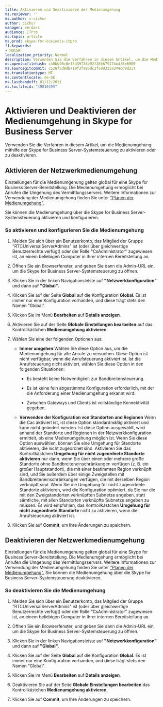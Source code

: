 ```yaml
---
title: Aktivieren und Deaktivieren der Medienumgehung
ms.reviewer: ''
ms.author: v-cichur
author: cichur
manager: serdars
audience: ITPro
ms.topic: article
ms.prod: skype-for-business-itpro
f1.keywords:
- NOCSH
localization_priority: Normal
description: Verwenden Sie die Verfahren in diesem Artikel, um die Medienumgehung mithilfe der Skype for Business Server-Systemsteuerung zu aktivieren oder zu deaktivieren.
ms.openlocfilehash: cb8bb06c0e15d39733e92f26867917bb4f8e6989
ms.sourcegitcommit: c528fad9db719f3fa96dc3fa99332a349cd9d317
ms.translationtype: MT
ms.contentlocale: de-DE
ms.lasthandoff: 01/12/2021
ms.locfileid: "49816495"
---
```

# <a name="enabling-and-disabling-media-bypass-in-skype-for-business-server"></a>Aktivieren und Deaktivieren der Medienumgehung in Skype for Business Server

Verwenden Sie die Verfahren in diesem Artikel, um die Medienumgehung mithilfe der Skype for Business Server-Systemsteuerung zu aktivieren oder zu deaktivieren.

## <a name="enable-network-media-bypass"></a>Aktivieren der Netzwerkmedienumgehung 

Einstellungen für die Medienumgehung gelten global für eine Skype for Business Server-Bereitstellung. Die Medienumgehung ermöglicht bei Anrufen die Umgehung des Vermittlungsservers. Weitere Informationen zur Verwendung der Medienumgehung finden Sie unter ["Planen der Medienumgehung".](../../../plan-your-deployment/enterprise-voice-solution/media-bypass.md)

Sie können die Medienumgehung über die Skype for Business Server-Systemsteuerung aktivieren und konfigurieren.


### <a name="to-enable-and-configure-media-bypass"></a>So aktivieren und konfigurieren Sie die Medienumgehung

1.  Melden Sie sich über ein Benutzerkonto, das Mitglied der Gruppe "RTCUniversalServerAdmins" ist (oder über gleichwertige Benutzerrechte verfügt) oder der Rolle "CsAdministrator" zugewiesen ist, an einem beliebigen Computer in Ihrer internen Bereitstellung an.

2.  Öffnen Sie ein Browserfenster, und geben Sie dann die Admin-URL ein, um die Skype for Business Server-Systemsteuerung zu öffnen. 

3.  Klicken Sie in der linken Navigationsleiste auf **"Netzwerkkonfiguration"** und dann auf **"Global".**

4.  Klicken Sie auf der Seite **Global** auf die Konfiguration **Global**. Es ist immer nur eine Konfiguration vorhanden, und diese trägt stets den Namen "Global".

5.  Klicken Sie im Menü **Bearbeiten** auf **Details anzeigen**.

6.  Aktivieren Sie auf der Seite **Globale Einstellungen bearbeiten** auf das Kontrollkästchen **Medienumgehung aktivieren**.

7.  Wählen Sie eine der folgenden Optionen aus:
    
      - **Immer umgehen**   Wählen Sie diese Option aus, um die Medienumgehung für alle Anrufe zu versuchen. Diese Option ist nicht verfügbar, wenn die Anrufsteuerung aktiviert ist. Ist die Anrufsteuerung nicht aktiviert, wählen Sie diese Option in den folgenden Situationen:
        
          - Es besteht keine Notwendigkeit zur Bandbreitensteuerung.
        
          - Es ist keine fein abgestimmte Konfiguration erforderlich, mit der die Anforderung einer Medienumgehung erkannt wird.
        
          - Zwischen Gateways und Clients ist vollständige Konnektivität gegeben.
    
      - **Verwenden der Konfiguration von Standorten und Regionen**   Wenn die Cac aktiviert ist, ist diese Option standardmäßig aktiviert und kann nicht geändert werden. Ist diese Option ausgewählt, wird anhand der Standorte und Regionen in der Netzwerkkonfiguration ermittelt, ob eine Medienumgehung möglich ist. Wenn Sie diese Option auswählen, können Sie eine Umgehung für Standorte aktivieren, die nicht zugeordnet sind. Aktivieren Sie das Kontrollkästchen **Umgehung für nicht zugeordnete Standorte aktivieren** nur dann, wenn Sie über einen oder mehrere große Standorte ohne Bandbreiteneinschränkungen verfügen (z. B. ein großer Hauptstandort), die mit einer bestimmten Region verknüpft sind, und Sie außerdem über einige Zweigstellen mit Bandbreiteneinschränkungen verfügen, die mit derselben Region verknüpft sind. Wenn Sie die Umgehung für nicht zugeordnete Standorte aktivieren, wird die Konfiguration optimiert, da Sie nur die mit den Zweigstandorten verknüpften Subnetze angeben, statt sämtliche, mit allen Standorten verknüpfte Subnetze angeben zu müssen. Es wird empfohlen, das Kontrollkästchen **Umgehung für nicht zugeordnete Standorte** nicht zu aktivieren, wenn die Anrufsteuerung aktiviert ist.

8.  Klicken Sie auf **Commit**, um Ihre Änderungen zu speichern.


## <a name="disable-network-media-bypass"></a>Deaktivieren der Netzwerkmedienumgehung

Einstellungen für die Medienumgehung gelten global für eine Skype for Business Server-Bereitstellung. Die Medienumgehung ermöglicht bei Anrufen die Umgehung des Vermittlungsservers. Weitere Informationen zur Verwendung der Medienumgehung finden Sie unter ["Planen der Medienumgehung".](../../../plan-your-deployment/enterprise-voice-solution/media-bypass.md) Sie können die Medienumgehung über die Skype for Business Server-Systemsteuerung deaktivieren. 


### <a name="to-disable-media-bypass"></a>So deaktivieren Sie die Medienumgehung

1.  Melden Sie sich über ein Benutzerkonto, das Mitglied der Gruppe "RTCUniversalServerAdmins" ist (oder über gleichwertige Benutzerrechte verfügt) oder der Rolle "CsAdministrator" zugewiesen ist, an einem beliebigen Computer in Ihrer internen Bereitstellung an.

2.  Öffnen Sie ein Browserfenster, und geben Sie dann die Admin-URL ein, um die Skype for Business Server-Systemsteuerung zu öffnen. 

3.  Klicken Sie in der linken Navigationsleiste auf **"Netzwerkkonfiguration"** und dann auf **"Global".**

4.  Klicken Sie auf der Seite **Global** auf die Konfiguration **Global**. Es ist immer nur eine Konfiguration vorhanden, und diese trägt stets den Namen "Global".

5.  Klicken Sie im Menü **Bearbeiten** auf **Details anzeigen**.

6.  Deaktivieren Sie auf der Seite **Globale Einstellungen bearbeiten** das Kontrollkästchen **Medienumgehung aktivieren**.

7.  Klicken Sie auf **Commit**, um Ihre Änderungen zu speichern.

  

